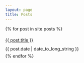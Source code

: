 ```yaml
---
layout: page
title: Posts
---
```

{% for post in site.posts %}
<div style='line-height: 2.0;'>
  <a href="{{ post.url }}">{{ post.title }}</a><br/>
  {{ post.date | date_to_long_string }}
</div>
{% endfor %}
